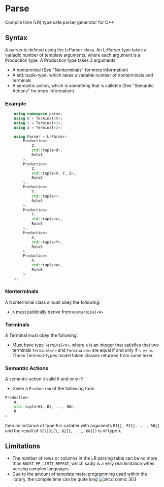Parse
=====

Compile time (LR) type safe parser generator for C++

## Syntax

A parser is defined using the LrParser class.
An LrParser type takes a variadic number of template arguments, where each argument is a Production type.
A Production type takes 3 arguments:
- A nonterminal (See "Nonterminals" for more information)
- A std::tuple-type, which takes a variable number of nonterminals and terminals
- A semantic action, which is something that is calleble (See "Semantic Actions" for more information)

### Example
```cpp
	using namespace parse;
	using d = Terminal<0>;
	using c = Terminal<1>;
	using a = Terminal<2>;

	using Parser = LrParser<
		Production<
			Z,
			std::tuple<d>,
			Rule1
		>,
		Production<
			Z,
			std::tuple<X, Y, Z>,
			Rule2
		>,
		Production<
			Y,
			std::tuple<>,
			Rule3
		>,
		Production<
			Y,
			std::tuple<c>,
			Rule4
		>,
		Production<
			X,
			std::tuple<Y>,
			Rule5
		>,
		Production<
			X,
			std::tuple<a>,
			Rule6
		>
	>;
```

### Nonterminals
A Nonterminal class `A` must obey the following:
- `A` must publically derive from `Nonterminal<A>`

### Terminals
A Terminal must obey the following:
- Must have type `Terminal<n>`, where `n` is an integer that satisfies that two terminals `Terminal<n>` and `Terminal<m>` are equal if and only if `n == m`. These Terminal-types model token classes returned from some lexer.

### Semantic Actions
A semantic action `R` valid if and only if:
- Given a `Production` of the following form
```cpp
Production<
    A,
    std::tuple<B1, B2, ..., BN>,
    R
>
```
then an instance of type `R` is callable with arguments `B1{}, B2{}, ..., BN{}` and the result of `R{}(B1{}, B2{}, ..., BN{})` is of type `A`.

## Limitations
- The number of rows or columns in the LR parsing table can be no more than `BOOST_PP_LIMIT_REPEAT`, which sadly is a very real limitation when parsing complex languages.
- Due to the amount of template meta-programming used within the library, the compile time can be quite long
![xkcd comic 303](http://imgs.xkcd.com/comics/compiling.png)
